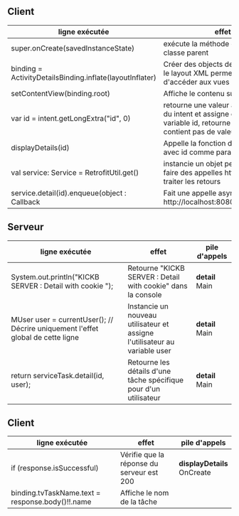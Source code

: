 ## Client
| ligne exécutée | effet | pile d'appels |
|-----|-----|-----|
| super.onCreate(savedInstanceState) | exécute la méthode onCreate de classe parent | __OnCreate__ |
| binding = ActivityDetailsBinding.inflate(layoutInflater) | Créer des objects de liaisons avec le layout XML permettant d'accéder aux vues | __OnCreate__ |
| setContentView(binding.root) | Affiche le contenu sur l'écran | __OnCreate__ |
| var id = intent.getLongExtra("id", 0) | retourne une valeur avec la clé id du intent et assigne cette valeur au variable id, retourne 0 si id ne contient pas de valeur | __OnCreate__ |
| displayDetails(id) | Appelle la fonction displayDetails avec id comme paramètre | __OnCreate__ |
| val service: Service = RetrofitUtil.get() | instancie un objet permettant de faire des appelles http retrofit et de traiter les retours | __displayDetails__ <br> OnCreate |
| service.detail(id).enqueue(object : Callback<TaskDetailResponse> | Fait une appelle asynchrone au http://localhost:8080/api/detail/{id} | __displayDetails__ <br> OnCreate |

## Serveur
| ligne exécutée | effet | pile d'appels |
|-----|-----|-----|
| System.out.println("KICKB SERVER : Detail  with cookie "); | Retourne "KICKB SERVER : Detail with cookie" dans la console | __detail__ <br> Main |
| MUser user = currentUser(); // Décrire uniquement l'effet global de cette ligne | Instancie un nouveau utilisateur et assigne l'utilisateur au variable user | __detail__ <br> Main |
| return serviceTask.detail(id, user); | Retourne les détails d'une tâche spécifique pour d'un utilisateur | __detail__ <br> Main |

## Client
| ligne exécutée | effet | pile d'appels |
|-----|-----|-----|
| if (response.isSuccessful) | Vérifie que la réponse du serveur est 200 | __displayDetails__ <br> OnCreate |
| binding.tvTaskName.text = response.body()!!.name | Affiche le nom de la tâche |
